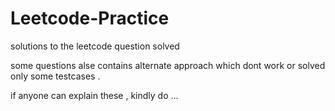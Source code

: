 # Leetcode-Practice
solutions to the leetcode question solved

some questions alse contains alternate approach which dont work or solved only some testcases .

if anyone can explain these , kindly do ...
